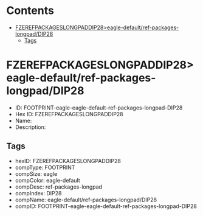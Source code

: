 



Contents
========

* [FZEREFPACKAGESLONGPADDIP28>eagle-default/ref-packages-longpad/DIP28](#fzerefpackageslongpaddip28eagle-defaultref-packages-longpaddip28)
	* [Tags](#tags)

# FZEREFPACKAGESLONGPADDIP28>eagle-default/ref-packages-longpad/DIP28

- ID: FOOTPRINT-eagle-eagle-default-ref-packages-longpad-DIP28
- Hex ID: FZEREFPACKAGESLONGPADDIP28
- Name: 
- Description: 

## Tags

- hexID: FZEREFPACKAGESLONGPADDIP28
- oompType: FOOTPRINT
- oompSize: eagle
- oompColor: eagle-default
- oompDesc: ref-packages-longpad
- oompIndex: DIP28
- oompName: eagle-default/ref-packages-longpad/DIP28
- oompID: FOOTPRINT-eagle-eagle-default-ref-packages-longpad-DIP28
